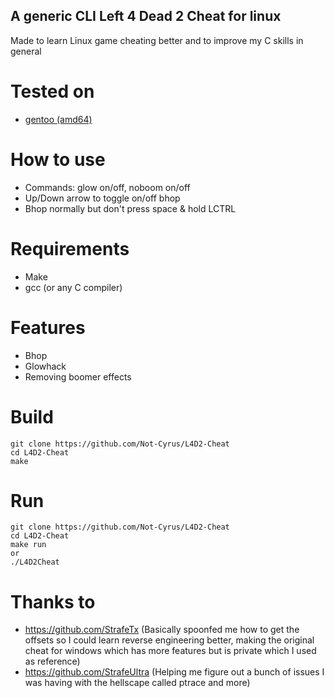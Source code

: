 ## A generic CLI Left 4 Dead 2 Cheat for linux

Made to learn Linux game cheating better and to improve my C skills in general

# Tested on
- [gentoo (amd64)](https://www.gentoo.org/)

# How to use
- Commands: glow on/off, noboom on/off
- Up/Down arrow to toggle on/off bhop
- Bhop normally but don't press space & hold LCTRL

# Requirements
- Make
- gcc (or any C compiler)

# Features

- Bhop
- Glowhack
- Removing boomer effects

# Build 
```
git clone https://github.com/Not-Cyrus/L4D2-Cheat
cd L4D2-Cheat
make
```
# Run
```
git clone https://github.com/Not-Cyrus/L4D2-Cheat
cd L4D2-Cheat
make run 
or 
./L4D2Cheat
```

# Thanks to
- https://github.com/StrafeTx (Basically spoonfed me how to get the offsets so I could learn reverse engineering better, making the original cheat for windows which has more features but is private which I used as reference)
- https://github.com/StrafeUltra (Helping me figure out a bunch of issues I was having with the hellscape called ptrace and more)


